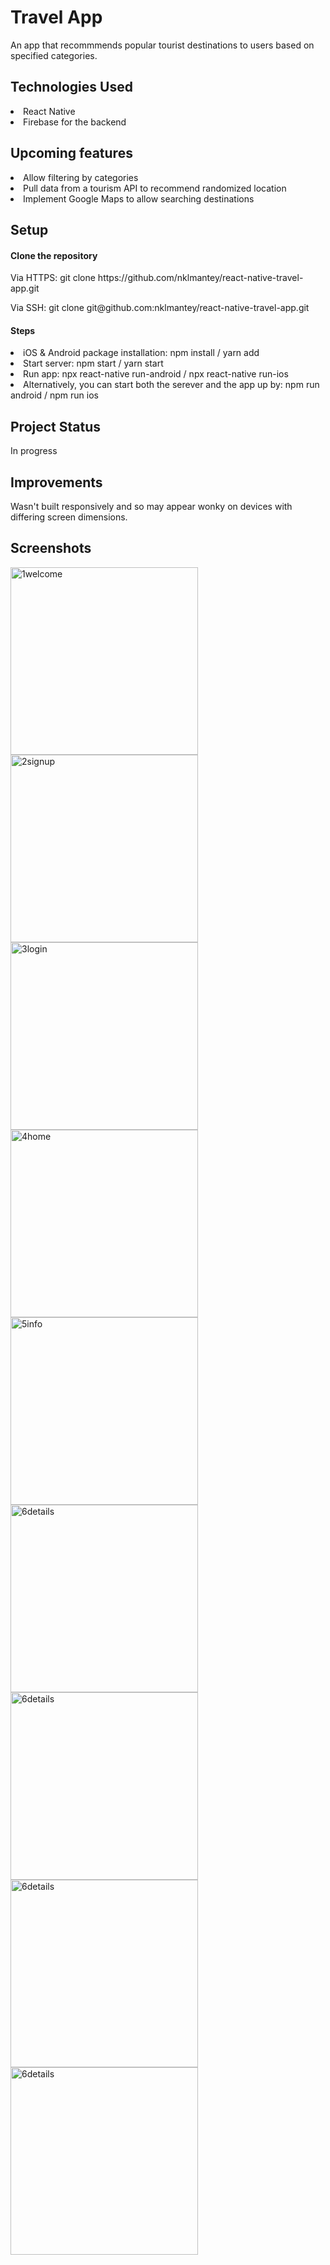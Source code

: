 # Travel App
<p>An app that recommmends popular tourist destinations to users based on specified categories.</p>

<h2>Technologies Used</h2>
<li>React Native</li>
<li>Firebase for the backend</li>

<h2>Upcoming features</h2>
<li>Allow filtering by categories</li>
<li>Pull data from a tourism API to recommend randomized location</li>
<li>Implement Google Maps to allow searching destinations</li>

<h2>Setup</h2>
<h4>Clone the repository</h4>
<p>Via HTTPS: git clone https://github.com/nklmantey/react-native-travel-app.git</p>
<p>Via SSH: git clone git@github.com:nklmantey/react-native-travel-app.git</p>

<h4>Steps</h4>
<li>iOS &amp; Android package installation: npm install / yarn add</li>
<li>Start server: npm start / yarn start</li>
<li>Run app: npx react-native run-android / npx react-native run-ios</li>
<li>Alternatively, you can start both the serever and the app up by: npm run android / npm run ios </li>

<h2>Project Status</h2>
<p>In progress</p>

<h2>Improvements</h2>
<p>Wasn't built responsively and so may appear wonky on devices with differing screen dimensions.</p>

## Screenshots
<img align="left" alt="1welcome" src="https://drive.google.com/uc?export=view&id=1v_koTM3LPumjL5F3MKcQ-LWimHjtwcyS" width="300"/>
<img align="left" alt="2signup" src="https://drive.google.com/uc?export=view&id=1vZjxnSyaIa19MvotRHyMrVMenC6AelxO" width="300"/>
<img align="left" alt="3login" src="https://drive.google.com/uc?export=view&id=1vY4hg8KuVU2MSwdBIRXALPiyBroq2vVv" width="300"/>
<img align="left" alt="4home" src="https://drive.google.com/uc?export=view&id=1vROI2TS9tbu1GNATA8y3fyUbe1ttj8vY" width="300"/>
<img align="left" alt="5info" src="https://drive.google.com/uc?export=view&id=1vQrsuuRly7JmOb56mA2mfnJAlZCBmtp8" width="300"/>
<img align="left" alt="6details" src="https://drive.google.com/uc?export=view&id=1vbK19yLhhwvYATbUvqSKxNZveCcJXzeD" width="300"/>
<img align="left" alt="6details" src="https://drive.google.com/uc?export=view&id=1vahIYpDF4qWevmBIPOB_a2yIeawCLBBQ" width="300"/>
<img align="left" alt="6details" src="https://drive.google.com/uc?export=view&id=1AcxTDAl6HBdELoIBSQ9p4UymFyMjGji5" width="300"/>
<img align="left" alt="6details" src="https://drive.google.com/uc?export=view&id=1IagQ9mnm5qx3ymTyZIKfAgntsCw1gxlh" width="300"/>
